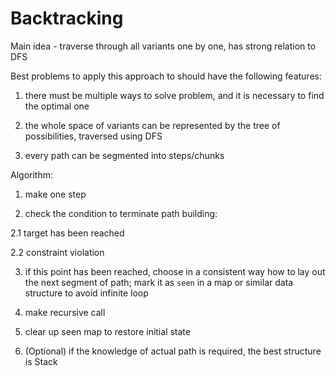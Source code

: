 Backtracking
=============

Main idea - traverse through all variants one by one, has strong relation to DFS

Best problems to apply this approach to should have the following features:

1. there must be multiple ways to solve problem, and it is necessary to find the optimal one

2. the whole space of variants can be represented by the tree of possibilities, traversed using DFS

3. every path can be segmented into steps/chunks


Algorithm:

1. make one step

2. check the condition to terminate path building:

  2.1 target has been reached
    
  2.2 constraint violation
  
3. if this point has been reached, choose in a consistent way how to lay out the next segment of path; 
   mark it as `seen` in a map or similar data structure to avoid infinite loop
   
4. make recursive call

5. clear up seen map to restore initial state 

6. (Optional) if the knowledge of actual path is required, the best structure is Stack
